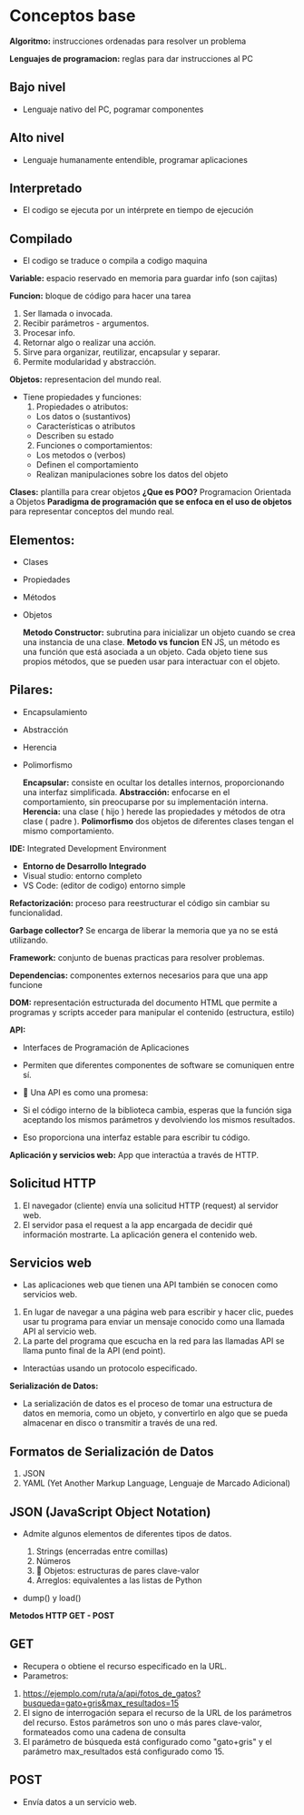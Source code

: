 # Conceptos base

**Algoritmo:** instrucciones ordenadas para resolver un problema

**Lenguajes de programacion:** reglas para dar instrucciones al PC
 ## Bajo nivel
 - Lenguaje nativo del PC, pogramar componentes
 ## Alto nivel
 - Lenguaje humanamente entendible, programar aplicaciones
 ## Interpretado
 - El codigo se ejecuta por un intérprete en tiempo de ejecución
 ## Compilado
 - El codigo se traduce o compila a codigo maquina

**Variable:** espacio reservado en memoria para guardar info (son cajitas)

**Funcion:** bloque de código para hacer una tarea
 1. Ser llamada o invocada.
 2. Recibir parámetros - argumentos.
 3. Procesar info.
 4. Retornar algo o realizar una acción.
 5. Sirve para organizar, reutilizar, encapsular y separar.
 6. Permite modularidad y abstracción.

**Objetos:** representacion del mundo real.
- Tiene propiedades y funciones:
  1. Propiedades o atributos: 
   - Los datos o (sustantivos)
   - Características o atributos
   - Describen su estado
  2. Funciones o comportamientos: 
   - Los metodos o (verbos)
   - Definen el comportamiento
   - Realizan manipulaciones sobre los datos del objeto

**Clases:** plantilla para crear objetos
**¿Que es POO?** Programacion Orientada a Objetos
**Paradigma de programación que se enfoca en el uso de objetos** para representar conceptos del mundo real.
## Elementos:
- Clases
- Propiedades
- Métodos
- Objetos

    **Metodo Constructor:** subrutina para inicializar un objeto cuando se crea una instancia de una clase. 
    **Metodo vs funcion** EN JS, un método es una función que está asociada a un objeto. Cada objeto tiene sus propios métodos, que se pueden usar para interactuar con el objeto.

## Pilares:
- Encapsulamiento
- Abstracción
- Herencia
- Polimorfismo

    **Encapsular:** consiste en ocultar los detalles internos, proporcionando una interfaz simplificada.
    **Abstracción:** enfocarse en el comportamiento, sin preocuparse por su implementación interna.
    **Herencia:** una clase ( hijo ) herede las propiedades y métodos de otra clase ( padre ).
    **Polimorfismo** dos objetos de diferentes clases tengan el mismo comportamiento.

**IDE:** Integrated Development Environment
- **Entorno de Desarrollo Integrado**
- Visual studio: entorno completo
- VS Code: (editor de codigo) entorno simple

**Refactorización:** proceso para reestructurar el código sin cambiar su funcionalidad.

**Garbage collector?** Se encarga de liberar la memoria que ya no se está utilizando.

**Framework:** conjunto de buenas practicas para resolver problemas.

**Dependencias:** componentes externos necesarios para que una app funcione

**DOM:** representación estructurada del documento HTML que permite a programas y scripts acceder para manipular el contenido (estructura, estilo)

**API:**
- Interfaces de Programación de Aplicaciones
- Permiten que diferentes componentes de software se comuniquen entre sí. 

- 🦖 Una API es como una promesa:
 - Si el código interno de la biblioteca cambia, esperas que la función siga aceptando los mismos parámetros y devolviendo los mismos resultados. 
 - Eso proporciona una interfaz estable para escribir tu código. 

**Aplicación y servicios web:** App que interactúa a través de HTTP. 

## Solicitud HTTP
1. El navegador (cliente) envía una solicitud HTTP (request) al servidor web. 
2. El servidor pasa el request a la app encargada de decidir qué información mostrarte. 
    La aplicación genera el contenido web.
## Servicios web 
- Las aplicaciones web que tienen una API también se conocen como servicios web. 
1. En lugar de navegar a una página web para escribir y hacer clic, puedes usar tu programa para enviar un mensaje conocido como una llamada API al servicio web.
2. La parte del programa que escucha en la red para las llamadas API se llama punto final de la API (end point).
- Interactúas usando un protocolo especificado.


**Serialización de Datos:**
- La serialización de datos es el proceso de tomar una estructura de datos en memoria, como un objeto, y convertirlo en algo que se pueda almacenar en disco o transmitir a través de una red. 

## Formatos de Serialización de Datos
1. JSON
2. YAML (Yet Another Markup Language, Lenguaje de Marcado Adicional)

## JSON (JavaScript Object Notation)
- Admite algunos elementos de diferentes tipos de datos.
    1. Strings (encerradas entre comillas)
    2. Números
    3. 🚩 Objetos: estructuras de pares clave-valor
    4. Arreglos: equivalentes a las listas de Python

- dump() y load() 

**Metodos HTTP GET - POST**
## GET
- Recupera o obtiene el recurso especificado en la URL. 
- Parametros:
1. https://ejemplo.com/ruta/a/api/fotos_de_gatos?busqueda=gato+gris&max_resultados=15
2. El signo de interrogación separa el recurso de la URL de los parámetros del recurso. Estos parámetros son uno o más pares clave-valor, formateados como una cadena de consulta
3. El parámetro de búsqueda está configurado como "gato+gris" y el parámetro max_resultados está configurado como 15.

## POST
- Envía datos a un servicio web. 
